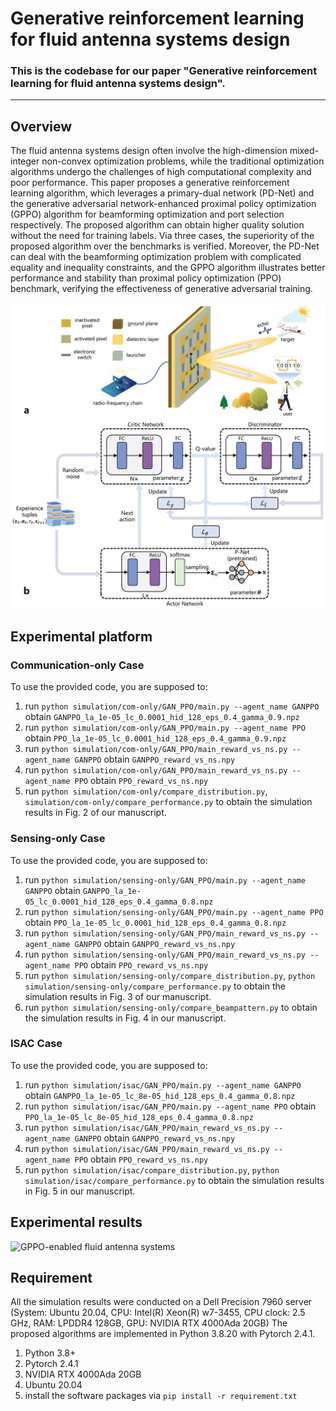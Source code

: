 # Generative reinforcement learning for fluid antenna systems design

### This is the codebase for our paper "Generative reinforcement learning for fluid antenna systems design".
---

## Overview
The fluid antenna systems design often involve the high-dimension mixed-integer non-convex optimization problems, while the traditional optimization algorithms undergo the challenges of high computational complexity and poor performance. This paper proposes a generative reinforcement learning algorithm, which leverages a primary-dual network (PD-Net)  and the generative adversarial network-enhanced proximal policy optimization (GPPO) algorithm for beamforming optimization and port selection respectively. The proposed algorithm can obtain higher quality solution without the need for training labels. Via three cases, the superiority of the proposed algorithm over the benchmarks is verified. Moreover, the PD-Net can deal with the beamforming optimization problem with complicated equality and inequality constraints, and the GPPO algorithm illustrates better performance and stability than proximal policy optimization (PPO) benchmark, verifying the effectiveness of generative adversarial training. 


![GPPO-enabled fluid antenna systems](./figures/fas.png)

## Experimental platform

### Communication-only Case
To use the provided code, you are supposed to:

1. run ```python simulation/com-only/GAN_PPO/main.py --agent_name GANPPO``` obtain ```GANPPO_la_1e-05_lc_0.0001_hid_128_eps_0.4_gamma_0.9.npz```
2. run ```python simulation/com-only/GAN_PPO/main.py --agent_name PPO``` obtain ```PPO_la_1e-05_lc_0.0001_hid_128_eps_0.4_gamma_0.9.npz``` 
3. run ```python simulation/com-only/GAN_PPO/main_reward_vs_ns.py --agent_name GANPPO``` obtain ```GANPPO_reward_vs_ns.npy```
4. run ```python simulation/com-only/GAN_PPO/main_reward_vs_ns.py --agent_name PPO``` obtain ```PPO_reward_vs_ns.npy```
5. run ```python simulation/com-only/compare_distribution.py```, ```simulation/com-only/compare_performance.py``` to obtain the simulation results in Fig. 2 of our manuscript.

### Sensing-only Case
To use the provided code, you are supposed to:

1. run ```python simulation/sensing-only/GAN_PPO/main.py --agent_name GANPPO``` obtain ```GANPPO_la_1e-05_lc_0.0001_hid_128_eps_0.4_gamma_0.8.npz```
2. run ```python simulation/sensing-only/GAN_PPO/main.py --agent_name PPO``` obtain ```PPO_la_1e-05_lc_0.0001_hid_128_eps_0.4_gamma_0.8.npz``` 
3. run ```python simulation/sensing-only/GAN_PPO/main_reward_vs_ns.py --agent_name GANPPO``` obtain ```GANPPO_reward_vs_ns.npy```
4. run ```python simulation/sensing-only/GAN_PPO/main_reward_vs_ns.py --agent_name PPO``` obtain ```PPO_reward_vs_ns.npy```
5. run ```python simulation/sensing-only/compare_distribution.py```, ```python simulation/sensing-only/compare_performance.py``` to obtain the simulation results in Fig. 3 of our manuscript.
6. run ```python simulation/sensing-only/compare_beampattern.py``` to obtain the simulation results in Fig. 4 in our manuscript.

### ISAC Case
To use the provided code, you are supposed to:

1. run ```python simulation/isac/GAN_PPO/main.py --agent_name GANPPO``` obtain ```GANPPO_la_1e-05_lc_8e-05_hid_128_eps_0.4_gamma_0.8.npz```
2. run ```python simulation/isac/GAN_PPO/main.py --agent_name PPO``` obtain ```PPO_la_1e-05_lc_8e-05_hid_128_eps_0.4_gamma_0.8.npz``` 
3. run ```python simulation/isac/GAN_PPO/main_reward_vs_ns.py --agent_name GANPPO``` obtain ```GANPPO_reward_vs_ns.npy```
4. run ```python simulation/isac/GAN_PPO/main_reward_vs_ns.py --agent_name PPO``` obtain ```PPO_reward_vs_ns.npy```
5. run ```python simulation/isac/compare_distribution.py```, ```python simulation/isac/compare_performance.py``` to obtain the simulation results in Fig. 5 in our manuscript.


## Experimental results
![GPPO-enabled fluid antenna systems](./figures/compare_com_reward_vs_ns.png)

## Requirement
All the simulation results were conducted on a Dell Precision 7960 server (System: Ubuntu 20.04, CPU: Intel(R) Xeon(R) w7-3455, CPU clock: 2.5 GHz, RAM: LPDDR4 128GB, GPU: NVIDIA RTX 4000Ada 20GB) The proposed algorithms are implemented in Python 3.8.20 with Pytorch 2.4.1. 

1. Python 3.8+
2. Pytorch 2.4.1
3. NVIDIA RTX 4000Ada 20GB
4. Ubuntu 20.04
5. install the software packages via ```pip install -r requirement.txt```